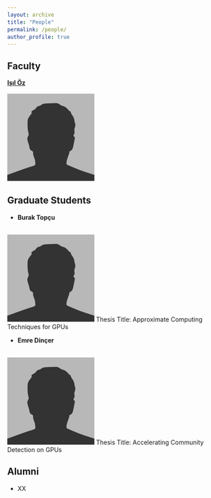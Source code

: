 ```yaml
---
layout: archive
title: "People"
permalink: /people/
author_profile: true
---
```


Faculty
---

**[Işıl Öz](https://www.linkedin.com/in/isiloz/)**<br/><br/>
<img src='/images/bio-photo.jpg'>

Graduate Students
---

- **Burak Topçu**<br/><br/>
<img src='/images/bio-photo.jpg'>
 Thesis Title: Approximate Computing Techniques for GPUs

- **Emre Dinçer**<br/><br/>
<img src='/images/bio-photo.jpg'>
 Thesis Title: Accelerating Community Detection on GPUs

Alumni
---

- XX
